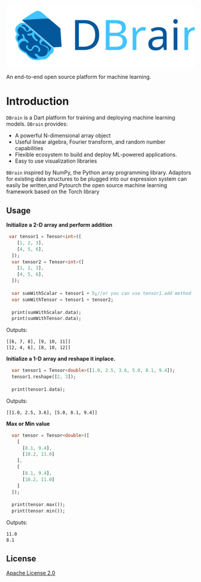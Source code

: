 ![DBrain](images/logo/logo.svg)

An end-to-end open source platform for machine learning.
# Introduction
`DBrain` is a Dart platform for training and deploying machine learning models.
`DBrain` provides:
 - A powerful N-dimensional array object
 - Useful linear algebra, Fourier transform, and random number capabilities
 -  Flexible ecosystem to build and deploy ML-powered applications.
 -  Easy to use visualization libraries
 
`BBrain` inspired by NumPy, the Python array programming library. Adaptors for existing data structures to be plugged into our expression system can easily be written,and Pytourch the open source machine learning framework based on the Torch library

## Usage

**Initialize a 2-D array and perform addition**

```Dart
 var tensor1 = Tensor<int>([
    [1, 2, 3],
    [4, 5, 6],
  ]);
  var tensor2 = Tensor<int>([
    [1, 2, 3],
    [4, 5, 6],
  ]);

  var sumWithScalar = tensor1 + 5;//or you can use tensor1.add method
  var sumWithTensor = tensor1 + tensor2;

  print(sumWithScalar.data);
  print(sumWithTensor.data);
```
Outputs:
```
[[6, 7, 8], [9, 10, 11]]
[[2, 4, 6], [8, 10, 12]]
```
**Initialize a 1-D array and reshape it inplace.**
```Dart
  var tensor1 = Tensor<double>([1.0, 2.5, 3.6, 5.0, 8.1, 9.4]);
  tensor1.reshape([2, 3]);

  print(tensor1.data);
```
Outputs:
```
[[1.0, 2.5, 3.6], [5.0, 8.1, 9.4]]
```
**Max or Min value**
```Dart
  var tensor = Tensor<double>([
    [
      [8.1, 9.4],
      [10.2, 11.0]
    ],
    [
      [8.1, 9.4],
      [10.2, 11.0]
    ]
  ]);

  print(tensor.max());
  print(tensor.min());
```
Outputs:
```
11.0
8.1
```

## License
[Apache License 2.0](https://github.com/mohamedlotfy50/dartML/blob/main/LICENSE)
